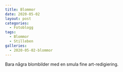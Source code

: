 ```yaml
---
title: Blommor
date: 2020-05-02
layout: post
categories:
  - Fotoblogg
tags:
  - Blommor
  - Stilleben
galleries:
  - 2020-05-02-blommor
---
```


Bara några blombilder med en smula fine art-redigiering.
